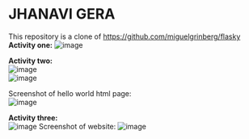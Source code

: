 # JHANAVI GERA
This repository is a clone of https://github.com/miguelgrinberg/flasky <br>
**Activity one:** 
![image](https://github.com/jhanavigera/ECE444-F2023-Lab1/assets/76650476/6e17f1f8-aa44-421c-967c-48ccf6de9195) <br>

**Activity two:** </br>
![image](https://github.com/jhanavigera/ECE444-F2023-Lab1/assets/76650476/66b39d89-c4d5-47f6-9a9f-4b44b9005713) <br>
![image](https://github.com/jhanavigera/ECE444-F2023-Lab1/assets/76650476/f601b8b2-fcfa-4291-871c-22175a94d327) <br>

Screenshot of hello world html page: <br>
![image](https://github.com/jhanavigera/ECE444-F2023-Lab1/assets/76650476/c8b81fca-ec3b-4429-bbdb-3816f3d5efe0) <br>

**Activity three:** </br>
![image](https://github.com/jhanavigera/ECE444-F2023-Lab1/assets/76650476/4db55f97-d5fd-4ecb-bf03-d79b8ee250ab)
Screenshot of website:
![image](https://github.com/jhanavigera/ECE444-F2023-Lab1/assets/76650476/22355d7d-ee1b-4417-9e8d-dea9007de118) <br>




